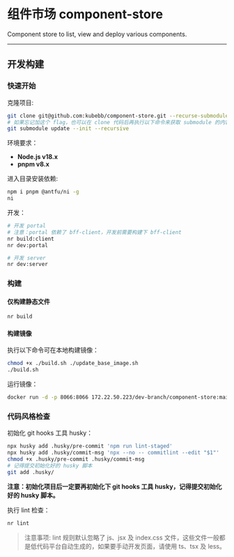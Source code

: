 # 组件市场 component-store

Component store to list, view and deploy various components.

---

## 开发构建

### 快速开始

克隆项目:

```bash
git clone git@github.com:kubebb/component-store.git --recurse-submodules
# 如果忘记加这个 flag，也可以在 clone 代码后再执行以下命令来获取 submodule 的内容：
git submodule update --init --recursive
```

环境要求：

- **Node.js v18.x**
- **pnpm v8.x**

进入目录安装依赖:

```bash
npm i pnpm @antfu/ni -g
ni
```

开发：

```bash
# 开发 portal
# 注意：portal 依赖了 bff-client，开发前需要构建下 bff-client
nr build:client
nr dev:portal

# 开发 server
nr dev:server
```

### 构建

#### 仅构建静态文件

```bash
nr build
```

#### 构建镜像

执行以下命令可在本地构建镜像：

```bash
chmod +x ./build.sh ./update_base_image.sh
./build.sh
```

运行镜像：

```bash
docker run -d -p 8066:8066 172.22.50.223/dev-branch/component-store:main
```

### 代码风格检查

初始化 git hooks 工具 husky：

```bash
npx husky add .husky/pre-commit 'npm run lint-staged'
npx husky add .husky/commit-msg 'npx --no -- commitlint --edit "$1"'
chmod +x .husky/pre-commit .husky/commit-msg
# 记得提交初始化好的 husky 脚本
git add .husky/
```

**注意：初始化项目后一定要再初始化下 git hooks 工具 husky，记得提交初始化好的 husky 脚本。**

执行 lint 检查：

```bash
nr lint
```

> 注意事项: lint 规则默认忽略了 js、jsx 及 index.css 文件，这些文件一般都是低代码平台自动生成的，如果要手动开发页面，请使用 ts、tsx 及 less。
